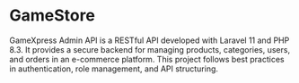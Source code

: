 # GameStore
GameXpress Admin API is a RESTful API developed with Laravel 11 and PHP 8.3. It provides a secure backend for managing products, categories, users, and orders in an e-commerce platform. This project follows best practices in authentication, role management, and API structuring.

